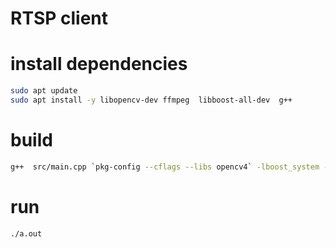 # RTSP client

# install dependencies

```bash
sudo apt update
sudo apt install -y libopencv-dev ffmpeg  libboost-all-dev  g++

```

# build

```bash
g++  src/main.cpp `pkg-config --cflags --libs opencv4` -lboost_system -lpthread -I src/include
```

# run

```bash
./a.out
```
